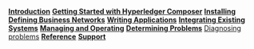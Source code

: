 **[Introduction](../introduction/introduction.html)**
**[Getting Started with Hyperledger Composer](../tutorials/tutorialindex.html)**
**[Installing](../installing/installingindex.html)**
**[Defining Business Networks](../business-network/businessnetwork.html)**
**[Writing Applications](../applications/genapp.html)**
**[Integrating Existing Systems](../integrating/integrating-index.html)**
**[Managing and Operating](../managing/managingindex.html)**
**[Determining Problems](../problems/diagnostics.html)**
[Diagnosing problems](../problems/diagnostics.html)
**[Reference](../reference/MeetTheModules.html)**
**[Support](../support/index.html)**
